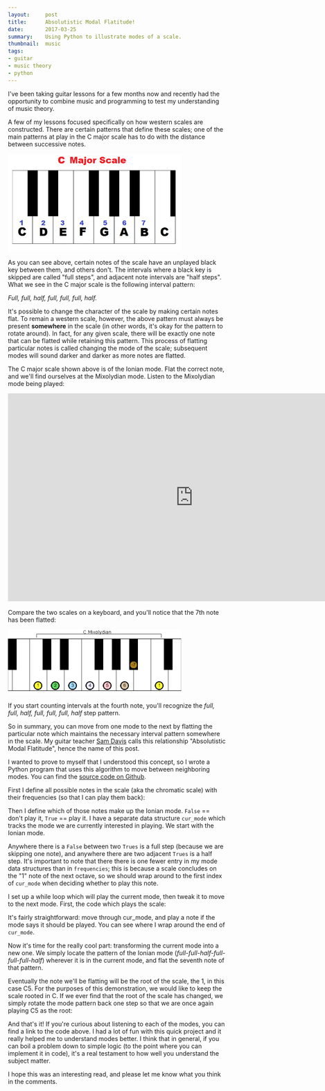 ```yaml
---
layout:     post
title:      Absolutistic Modal Flatitude!
date:       2017-03-25
summary:    Using Python to illustrate modes of a scale.
thumbnail:  music
tags:
- guitar
- music theory
- python
---
```


I've been taking guitar lessons for a few months now and recently had the opportunity to combine music and programming to test my understanding of music theory.

A few of my lessons focused specifically on how western scales are constructed. There are certain patterns that define these scales; one of the main patterns at play in the C major scale has to do with the distance between successive notes.

<img src="/assets/img/amf/c-major-scale.png" style="width:400px;">

As you can see above, certain notes of the scale have an unplayed black key between them, and others don't. The intervals where a black key is skipped are called "full steps", and adjacent note intervals are "half steps". What we see in the C major scale is the following interval pattern:

*Full, full, half, full, full, full, half.*

It's possible to change the character of the scale by making certain notes flat. To remain a western scale, however, the above pattern must always be present **somewhere** in the scale (in other words, it's okay for the pattern to rotate around). In fact, for any given scale, there will be exactly one note that can be flatted while retaining this pattern. This process of flatting particular notes is called changing the mode of the scale; subsequent modes will sound darker and darker as more notes are flatted.

The C major scale shown above is of the Ionian mode. Flat the correct note, and we'll find ourselves at the Mixolydian mode. Listen to the Mixolydian mode being played:

<iframe width="854" height="480" src="https://www.youtube.com/embed/7ifPnSCGvYQ?start=256" frameborder="0" allowfullscreen></iframe>

Compare the two scales on a keyboard, and you'll notice that the 7th note has been flatted:

<img src="/assets/img/amf/mixolydian_keyscale.png" style="width:400px;">

If you start counting intervals at the fourth note, you'll recognize the *full, full, half, full, full, full, half* step pattern.

So in summary, you can move from one mode to the next by flatting the particular note which maintains the necessary interval pattern somewhere in the scale. My guitar teacher [Sam Davis](http://samdavis.com) calls this relationship "Absolutistic Modal Flatitude", hence the name of this post.

I wanted to prove to myself that I understood this concept, so I wrote a Python program that uses this algorithm to move between neighboring modes. You can find the [source code on Github](https://github.com/rjw245/absolutistic-modal-flatitude).

First I define all possible notes in the scale (aka the chromatic scale) with their frequencies (so that I can play them back):
<script src="http://gist-it.appspot.com/https://github.com/rjw245/absolutistic-modal-flatitude/blob/master/absolutistic_modal_flatitude.py?slice=43:57&footer=minimal"></script>

Then I define which of those notes make up the Ionian mode. `False` == don't play it, `True` == play it. I have a separate data structure `cur_mode` which tracks the mode we are currently interested in playing. We start with the Ionian mode.
<script src="http://gist-it.appspot.com/https://github.com/rjw245/absolutistic-modal-flatitude/blob/master/absolutistic_modal_flatitude.py?slice=58:78&footer=minimal"></script>

Anywhere there is a `False` between two `Trues` is a full step (because we are skipping one note), and anywhere there are two adjacent `Trues` is a half step. It's important to note that there there is one fewer entry in my mode data structures than in `frequencies`; this is because a scale concludes on the "1" note of the next octave, so we should wrap around to the first index of `cur_mode` when deciding whether to play this note.

I set up a while loop which will play the current mode, then tweak it to move to the next mode. First, the code which plays the scale:

<script src="http://gist-it.appspot.com/https://github.com/rjw245/absolutistic-modal-flatitude/blob/master/absolutistic_modal_flatitude.py?slice=93:99&footer=minimal"></script>

It's fairly straightforward: move through cur_mode, and play a note if the mode says it should be played. You can see where I wrap around the end of `cur_mode`.

Now it's time for the really cool part: transforming the current mode into a new one. We simply locate the pattern of the Ionian mode (*full-full-half-full-full-full-half*) wherever it is
in the current mode, and flat the seventh note of that pattern.

<script src="http://gist-it.appspot.com/https://github.com/rjw245/absolutistic-modal-flatitude/blob/master/absolutistic_modal_flatitude.py?slice=99:109&footer=minimal"></script>

Eventually the note we'll be flatting will be the root of the scale, the 1, in this case C5. For the purposes of this demonstration, we would like to keep the scale rooted in C. If we ever find that the root of the scale has changed, we simply rotate the mode pattern back one step so that we are once again playing C5 as the root:

<script src="http://gist-it.appspot.com/https://github.com/rjw245/absolutistic-modal-flatitude/blob/master/absolutistic_modal_flatitude.py?slice=109:114&footer=minimal"></script>

And that's it! If you're curious about listening to each of the modes, you can find a link to the code above. I had a lot of fun with this quick project and it really helped me to understand modes better. I think that in general, if you can boil a problem down to simple logic (to the point where you can implement it in code), it's a real testament to how well you understand the subject matter.

I hope this was an interesting read, and please let me know what you think in the comments.
